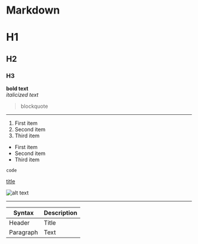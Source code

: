 # Markdown 

# H1  
## H2  
### H3  

**bold text**  
*italicized text*  
> blockquote


---


1. First item  
2. Second item  
3. Third item


- First item
- Second item
- Third item


`code`

[title](https://www.example.com)  


![alt text](image.jpg)  



----



| Syntax | Description |
| ----------- | ----------- |
| Header | Title |
| Paragraph | Text |

